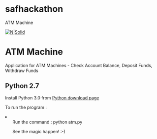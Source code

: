 # safhackathon
ATM Machine

[![N|Solid](https://www.drupal.org/files/issues/ddocs-3.gif)](https://docs.google.com/spreadsheets/d/1INSlOjEKIf4q_UXiSpsn_lKb8VHZKI3XWxlIkIAOawM/edit#gid=0)

ATM Machine
================

Application for ATM Machines - Check Account Balance, Deposit Funds, Withdraw Funds

Python 2.7
---------

Install Python 3.0 from [Python download page](https://www.python.org/downloads/)



To run the program :
<html>
  <body>
  <p>
    <li>
      <ul>Run the command : python atm.py</ul>
      <ul>See the magic happen! :-)</ul>
    </li>
  </p>
  <body>
</html>


